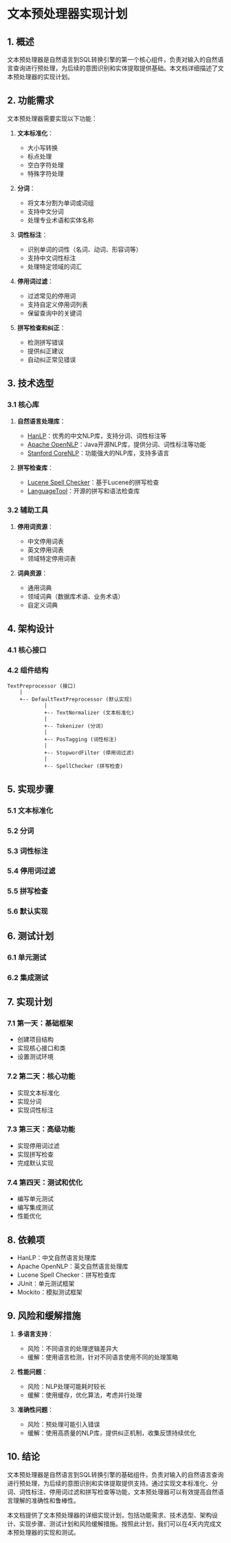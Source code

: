 # 文本预处理器实现计划

## 1. 概述

文本预处理器是自然语言到SQL转换引擎的第一个核心组件，负责对输入的自然语言查询进行预处理，为后续的意图识别和实体提取提供基础。本文档详细描述了文本预处理器的实现计划。

## 2. 功能需求

文本预处理器需要实现以下功能：

1. **文本标准化**：
   - 大小写转换
   - 标点处理
   - 空白字符处理
   - 特殊字符处理

2. **分词**：
   - 将文本分割为单词或词组
   - 支持中文分词
   - 处理专业术语和实体名称

3. **词性标注**：
   - 识别单词的词性（名词、动词、形容词等）
   - 支持中文词性标注
   - 处理特定领域的词汇

4. **停用词过滤**：
   - 过滤常见的停用词
   - 支持自定义停用词列表
   - 保留查询中的关键词

5. **拼写检查和纠正**：
   - 检测拼写错误
   - 提供纠正建议
   - 自动纠正常见错误

## 3. 技术选型

### 3.1 核心库

1. **自然语言处理库**：
   - [HanLP](https://github.com/hankcs/HanLP)：优秀的中文NLP库，支持分词、词性标注等
   - [Apache OpenNLP](https://opennlp.apache.org/)：Java开源NLP库，提供分词、词性标注等功能
   - [Stanford CoreNLP](https://stanfordnlp.github.io/CoreNLP/)：功能强大的NLP库，支持多语言

2. **拼写检查库**：
   - [Lucene Spell Checker](https://lucene.apache.org/core/8_0_0/suggest/org/apache/lucene/search/spell/SpellChecker.html)：基于Lucene的拼写检查
   - [LanguageTool](https://languagetool.org/)：开源的拼写和语法检查库

### 3.2 辅助工具

1. **停用词资源**：
   - 中文停用词表
   - 英文停用词表
   - 领域特定停用词表

2. **词典资源**：
   - 通用词典
   - 领域词典（数据库术语、业务术语）
   - 自定义词典

## 4. 架构设计

### 4.1 核心接口

### 4.2 组件结构

```
TextPreprocessor (接口)
    |
    +-- DefaultTextPreprocessor (默认实现)
            |
            +-- TextNormalizer (文本标准化)
            |
            +-- Tokenizer (分词)
            |
            +-- PosTagging (词性标注)
            |
            +-- StopwordFilter (停用词过滤)
            |
            +-- SpellChecker (拼写检查)
```

## 5. 实现步骤

### 5.1 文本标准化

### 5.2 分词

### 5.3 词性标注

### 5.4 停用词过滤

### 5.5 拼写检查

### 5.6 默认实现

## 6. 测试计划

### 6.1 单元测试

### 6.2 集成测试

## 7. 实现计划

### 7.1 第一天：基础框架

- 创建项目结构
- 实现核心接口和类
- 设置测试环境

### 7.2 第二天：核心功能

- 实现文本标准化
- 实现分词
- 实现词性标注

### 7.3 第三天：高级功能

- 实现停用词过滤
- 实现拼写检查
- 完成默认实现

### 7.4 第四天：测试和优化

- 编写单元测试
- 编写集成测试
- 性能优化

## 8. 依赖项

- HanLP：中文自然语言处理库
- Apache OpenNLP：英文自然语言处理库
- Lucene Spell Checker：拼写检查库
- JUnit：单元测试框架
- Mockito：模拟测试框架

## 9. 风险和缓解措施

1. **多语言支持**：
   - 风险：不同语言的处理逻辑差异大
   - 缓解：使用语言检测，针对不同语言使用不同的处理策略

2. **性能问题**：
   - 风险：NLP处理可能耗时较长
   - 缓解：使用缓存，优化算法，考虑并行处理

3. **准确性问题**：
   - 风险：预处理可能引入错误
   - 缓解：使用高质量的NLP库，提供纠正机制，收集反馈持续优化

## 10. 结论

文本预处理器是自然语言到SQL转换引擎的基础组件，负责对输入的自然语言查询进行预处理，为后续的意图识别和实体提取提供支持。通过实现文本标准化、分词、词性标注、停用词过滤和拼写检查等功能，文本预处理器可以有效提高自然语言理解的准确性和鲁棒性。

本文档提供了文本预处理器的详细实现计划，包括功能需求、技术选型、架构设计、实现步骤、测试计划和风险缓解措施。按照此计划，我们可以在4天内完成文本预处理器的实现和测试。
